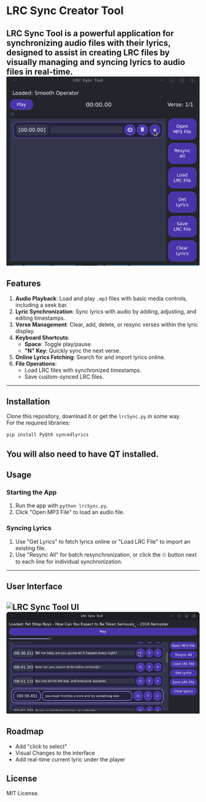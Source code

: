 # LRC Sync Creator Tool

LRC Sync Tool is a powerful application for synchronizing audio files with their lyrics, designed to assist in creating LRC files by visually managing and syncing lyrics to audio files in real-time. 
![Demo](ExampleUseVideo.gif)
---

## Features

1. **Audio Playback**: Load and play `.mp3` files with basic media controls, including a seek bar.
2. **Lyric Synchronization**: Sync lyrics with audio by adding, adjusting, and editing timestamps.
3. **Verse Management**: Clear, add, delete, or resync verses within the lyric display.
4. **Keyboard Shortcuts**:
    - **Space**: Toggle play/pause.
    - **"N" Key**: Quickly sync the next verse.
5. **Online Lyrics Fetching**: Search for and import lyrics online.
6. **File Operations**:
    - Load LRC files with synchronized timestamps.
    - Save custom-synced LRC files.

---

## Installation
Clone this repository, download it or get the `lrcSync.py` in some way.  
For the required libraries:
```bash
pip install PyQt6 syncedlyrics
```
You will also need to have QT installed.
---

## Usage

### Starting the App
1. Run the app with `python lrcSync.py`.
2. Click "Open MP3 File" to load an audio file.

### Syncing Lyrics
1. Use "Get Lyrics" to fetch lyrics online or "Load LRC File" to import an existing file.
2. Use "Resync All" for batch resynchronization, or click the ⏲ button next to each line for individual synchronization.

---

## User Interface

![LRC Sync Tool UI](#)
![Screenshot of the working program](Exampleuse1.png)
---

## Roadmap
- Add "click to select"
- Visual Changes to the interface
- Add real-time current lyric under the player

## License

MIT License.
